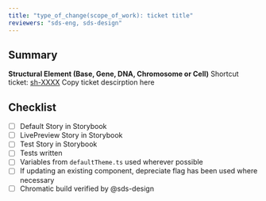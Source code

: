 ```yaml
---
title: "type_of_change(scope_of_work): ticket title"
reviewers: "sds-eng, sds-design"
---
```


## Summary

**Structural Element (Base, Gene, DNA, Chromosome or Cell)**
Shortcut ticket: [sh-XXXX](link)
Copy ticket descirption here

## Checklist

- [ ] Default Story in Storybook
- [ ] LivePreview Story in Storybook
- [ ] Test Story in Storybook
- [ ] Tests written
- [ ] Variables from `defaultTheme.ts` used wherever possible
- [ ] If updating an existing component, depreciate flag has been used where necessary
- [ ] Chromatic build verified by @sds-design
